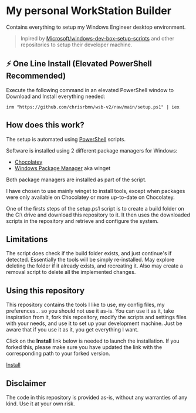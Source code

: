 # My personal WorkStation Builder

Contains everything to setup my Windows Engineer desktop environment.

> Inpired by [Microsoft/windows-dev-box-setup-scripts](https://github.com/Microsoft/windows-dev-box-setup-scripts) and other repositories to setup their developer machine.

## ⚡ One Line Install (Elevated PowerShell Recommended)

Execute the following command in an elevated PowerShell window to Download and Install everything needed:

```
irm "https://github.com/chrisrbmn/wsb-v2/raw/main/setup.ps1" | iex
```


## How does this work?

The setup is automated using [PowerShell](https://docs.microsoft.com/en-us/powershell/) scripts.

Software is installed using 2 different package managers for Windows: 
- [Chocolatey](https://chocolatey.org/)
- [Windows Package Manager](https://docs.microsoft.com/en-us/windows/package-manager/) aka winget

Both package managers are installed as part of the script.

I have chosen to use mainly winget to install tools, except when packages were only available on Chocolatey or more up-to-date on Chocolatey.

One of the firsts steps of the setup.ps1 script is to create a build folder on the C:\ drive and download this repository to it. It then uses the downloaded scripts in the repository and retrieve and configure the system.


## Limitations

The script does check if the build folder exists, and just continue's if detected. Essentially the tools will be simply re-installed.
May explore deleting the folder if it already exists, and recreating it. Also may create a removal script to delete all the implemented changes.

## Using this repository 

This repository contains the tools I like to use, my config files, my preferences... so you should not use it as-is. You can use it as it, take inspiration from it, fork this repository, modify the scripts and settings files with your needs, and use it to set up your development machine.  Just be aware that if you use it as it, you get everything I want.

Click on the **Install** link below is needed to launch the installation. If you forked this, please make sure you have updated the link with the corresponding path to your forked version.

[Install](https://boxstarter.org/package/nr/url?https://raw.githubusercontent.com/chrisrbmn/wsb-v2/refs/heads/main/boxstarter.ps1)

## Disclaimer

The code in this repository is provided as-is, without any warranties of any kind. Use it at your own risk.